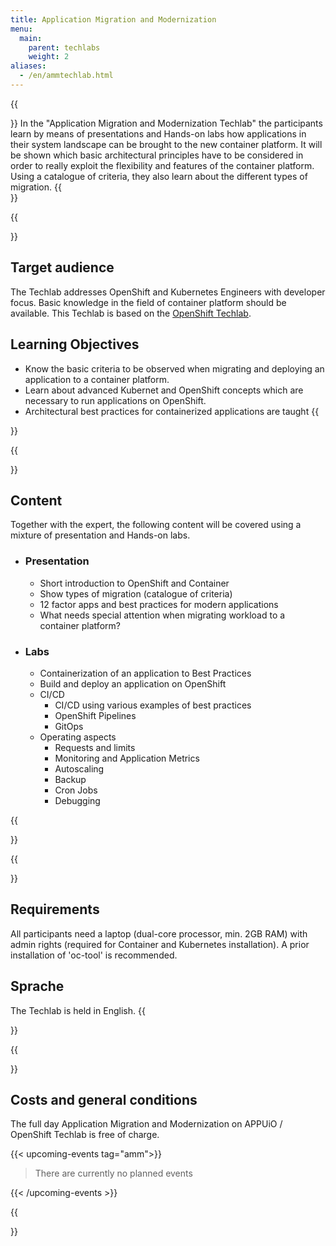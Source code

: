 ```yaml
---
title: Application Migration and Modernization
menu:
  main:
    parent: techlabs
    weight: 2
aliases:
  - /en/ammtechlab.html
---
```


{{<section class="techlab-hero" header="images/header.svg">}}
In the "Application Migration and Modernization Techlab" the participants learn by means of presentations and Hands-on labs how applications in their system landscape can be brought to the new container platform. It will be shown which basic architectural principles have to be considered in order to really exploit the flexibility and features of the container platform. Using a catalogue of criteria, they also learn about the different types of migration.
{{</section>}}

{{<section class="darkblue">}}
## Target audience
The Techlab addresses OpenShift and Kubernetes Engineers with developer focus. Basic knowledge in the field of container platform should be available. This Techlab is based on the [OpenShift Techlab](/en/techlabs/openshift/).

## Learning Objectives
- Know the basic criteria to be observed when migrating and deploying an application to a container platform.
- Learn about advanced Kubernet and OpenShift concepts which are necessary to run applications on OpenShift.
- Architectural best practices for containerized applications are taught
{{</section>}}

{{<section class="cyan lab-content">}}
## Content
Together with the expert, the following content will be covered using a mixture of presentation and Hands-on labs.

-
  ### Presentation
  - Short introduction to OpenShift and Container
  - Show types of migration (catalogue of criteria)
  - 12 factor apps and best practices for modern applications
  - What needs special attention when migrating workload to a container platform?

-
  ### Labs
  - Containerization of an application to Best Practices
  - Build and deploy an application on OpenShift
  - CI/CD
    - CI/CD using various examples of best practices
    - OpenShift Pipelines
    - GitOps
  - Operating aspects
    - Requests and limits
    - Monitoring and Application Metrics
    - Autoscaling
    - Backup
    - Cron Jobs
    - Debugging

{{</section>}}

{{<section>}}
## Requirements
All participants need a laptop (dual-core processor, min. 2GB RAM) with admin rights (required for Container and Kubernetes installation). A prior installation of 'oc-tool' is recommended.

## Sprache
The Techlab is held in English.
{{</section>}}

{{<section class="darkblue">}}
## Costs and general conditions
The full day Application Migration and Modernization on APPUiO / OpenShift Techlab is free of charge.

{{< upcoming-events tag="amm">}}

> There are currently no planned events

{{< /upcoming-events >}}

{{</section>}}

